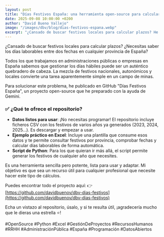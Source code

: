 ```yaml
---
layout: post
title: "Días Festivos España: una herramienta open-source para calcular días laborables"
date: 2025-09-08 10:00:00 +0200
author: "David Bueno Vallejo"
image: "/images/dbv/blog/dias-festivos-espana.webp"
excerpt: "¿Cansado de buscar festivos locales para calcular plazos? He publicado en GitHub 'Días Festivos España', un proyecto open-source con la ayuda de Gemini para solucionar este problema."
---
```


¿Cansado de buscar festivos locales para calcular plazos? ¿Necesitas saber los días laborables entre dos fechas en cualquier provincia de España?

Todos los que trabajamos en administraciones públicas o empresas en España sabemos que gestionar los días hábiles puede ser un auténtico quebradero de cabeza. La mezcla de festivos nacionales, autonómicos y locales convierte una tarea aparentemente simple en un campo de minas.

Para solucionar este problema, he publicado en GitHub "Días Festivos España", un proyecto open-source que he preparado con la ayuda de Gemini.

### ✅ ¿Qué te ofrece el repositorio?

*   **Datos listos para usar**: ¡No necesitas programar! El repositorio incluye ficheros CSV con los festivos de varios años ya generados (2023, 2024, 2025...). Es descargar y empezar a usar.
*   **Ejemplo práctico en Excel**: Incluye una plantilla que consume esos datos y te permite consultar festivos por provincia, comprobar fechas y calcular días laborables de forma automática.
*   **Script de Python**: Para los que quieran ir más allá, el script permite generar los festivos de cualquier año que necesites.

Es una herramienta sencilla pero potente, lista para usar y adaptar. Mi objetivo es que sea un recurso útil para cualquier profesional que necesite hacer este tipo de cálculos.

Puedes encontrar todo el proyecto aquí: 👉 [https://github.com/davidbuenov/dbv-dias-festivos](https://github.com/davidbuenov/dbv-dias-festivos)

Echa un vistazo al repositorio, úsalo, y si te resulta útil, ¡agradecería mucho que le dieras una estrella ⭐!

#OpenSource #Python #Excel #GestiónDeProyectos #RecursosHumanos #RRHH #AdministraciónPública #España #Programación #DatosAbiertos
